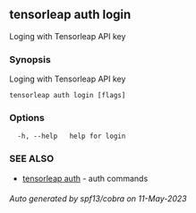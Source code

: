 ## tensorleap auth login

Loging with Tensorleap API key

### Synopsis

Loging with Tensorleap API key

```
tensorleap auth login [flags]
```

### Options

```
  -h, --help   help for login
```

### SEE ALSO

* [tensorleap auth](tensorleap_auth.md)	 - auth commands

###### Auto generated by spf13/cobra on 11-May-2023
